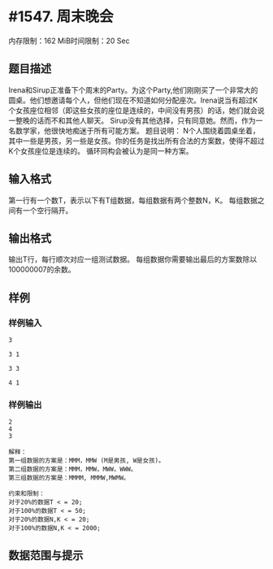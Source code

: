 # #1547. 周末晚会

内存限制：162 MiB时间限制：20 Sec

## 题目描述

Irena和Sirup正准备下个周末的Party。为这个Party,他们刚刚买了一个非常大的圆桌。他们想邀请每个人，但他们现在不知道如何分配座次。Irena说当有超过K个女孩座位相邻（即这些女孩的座位是连续的，中间没有男孩）的话，她们就会说一整晚的话而不和其他人聊天。
Sirup没有其他选择，只有同意她。然而，作为一名数学家，他很快地痴迷于所有可能方案。
题目说明：
N个人围绕着圆桌坐着，其中一些是男孩，另一些是女孩。你的任务是找出所有合法的方案数，使得不超过K个女孩座位是连续的。
循环同构会被认为是同一种方案。

## 输入格式

第一行有一个数T，表示以下有T组数据，每组数据有两个整数N，K。
每组数据之间有一个空行隔开。

## 输出格式

输出T行，每行顺次对应一组测试数据。
每组数据你需要输出最后的方案数除以100000007的余数。


## 样例

### 样例输入

    
    3
    
    3 1
    
    3 3
    
    4 1
    
    
    
    

### 样例输出

    
    2
    4
    3
    
    解释：
    第一组数据的方案是：MMM，MMW (M是男孩, W是女孩)。
    第二组数据的方案是：MMM，MMW，MWW，WWW。
    第三组数据的方案是：MMMM, MMMW,MWMW。
    
    约束和限制：
    对于20%的数据T < = 20;
    对于100%的数据T < = 50;
    对于20%的数据N,K < = 20;
    对于100%的数据N,K < = 2000;
    
    

## 数据范围与提示
